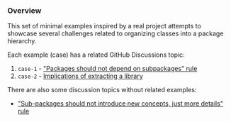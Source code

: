 ### Overview

This set of minimal examples inspired by a real project attempts to showcase several challenges related to organizing classes into a package hierarchy.

Each example (case) has a related GitHub Discussions topic:

1. `case-1` - ["Packages should not depend on subpackages" rule](https://github.com/grimsa/practice--packaging/discussions/1)
2. `case-2` - [Implications of extracting a library](https://github.com/grimsa/practice--packaging/discussions/2)

There are also some discussion topics without related examples:

- ["Sub-packages should not introduce new concepts, just more details" rule](https://github.com/grimsa/practice--packaging/discussions/5)